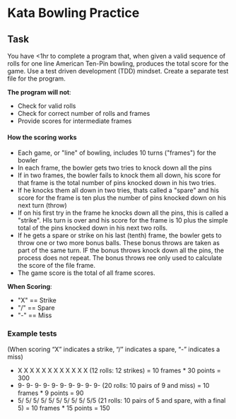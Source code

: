 # Kata Bowling Practice

## Task
You have <1hr to complete a program that, when given a valid sequence of rolls for one line American Ten-Pin bowling, produces the total score for the game. Use a test driven development (TDD) mindset. Create a separate test file for the program. 

**The program will not**:
- Check for valid rolls
- Check for correct number of rolls and frames
- Provide scores for intermediate frames


#### How the scoring works
- Each game, or "line" of bowling, includes 10 turns ("frames") for the bowler
- In each frame, the bowler gets two tries to knock down all the pins 
- If in two frames, the bowler fails to knock them all down, his score for that frame is the total number of pins knocked down in his two tries. 
- If he knocks them all down in two tries, thats called a "spare" and his score for the frame is ten plus the number of pins knocked down on his next turn (throw)
- If on his first try in the frame he knocks down all the pins, this is called a "strike". HIs turn is over and his score for the frame is 10 plus the simple total of the pins knocked down in his next two rolls.
- If he gets a spare or strike on his last (tenth) frame, the bowler gets to throw one or two more bonus balls. These bonus throws are taken as part of the same turn. IF the bonus throws knock down all the pins, the process does not repeat. The bonus throws ree only used to calculate the score of the file frame.
- The game score is the total of all frame scores. 


**When Scoring**:
- "X" == Strike
- "/" == Spare
- "-" == Miss

### Example tests
(When scoring “X” indicates a strike, “/” indicates a spare, “-” indicates a miss)

- X X X X X X X X X X X X (12 rolls: 12 strikes) = 10 frames * 30 points = 300
- 9- 9- 9- 9- 9- 9- 9- 9- 9- 9- (20 rolls: 10 pairs of 9 and miss) = 10 frames * 9 points = 90
- 5/ 5/ 5/ 5/ 5/ 5/ 5/ 5/ 5/ 5/5 (21 rolls: 10 pairs of 5 and spare, with a final 5) = 10 frames * 15 points = 150